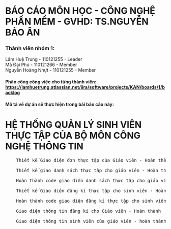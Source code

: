 # BÁO CÁO MÔN HỌC - CÔNG NGHỆ PHẦN MỀM - GVHD: TS.NGUYỄN BẢO ÂN
### Thành viên nhóm 1:
Lâm Huệ Trung - 110121255 - Leader <br>
Mã Đại Phú - 110121266 - Member  <br>
Nguyễn Hoàng Nhựt - 110121255 - Member<br>
#### Phân công công việc cho từng thành viên: https://lamhuetrung.atlassian.net/jira/software/projects/KAN/boards/1/backlog
#### Mô tả về dự án sẽ thực hiện trong bài báo cáo này:
# HỆ THỐNG QUẢN LÝ SINH VIÊN THỰC TẬP CỦA BỘ MÔN CÔNG NGHỆ THÔNG TIN <br>
  <pre>
    Thiết kế Giao diện đơn thực tập của Giáo viên - Hoàn thành <br>
    Thiết kế giao danh sách thực tập cho giáo viên - Hoàn thành <br>
    Hoàn thành code giao diện danh sách thực tập cho giáo viên <br>
    Thiết kế Giao diện đăng kí thực tập cho sinh viên - Hoàn thành <br>
    Hoàn thành code giao diện đăng kí thực tập cho sinh viên <br>
    Giao diện thông tin đăng kí cho Giáo viên - Hoàn thành <br>
    Giao diện thông tin sinh viên của giáo viên - hoàn thành
      
  </pre>
